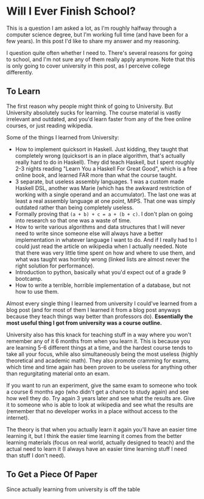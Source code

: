 Will I Ever Finish School?
====

This is a question I am asked a lot, as I'm roughly halfway through a computer science degree, but I'm working full time (and have been for a few years). In this post I'd like to share my answer and my reasoning.

I question quite often whether I need to. There's several reasons for going to school, and I'm not sure any of them really apply anymore. Note that this is only going to cover university in this post, as I perceive college differently.

To Learn
---

The first reason why people might think of going to University. But University absolutely sucks for learning. The course material is vastly irrelevant and outdated, and you'd learn faster from any of the free online courses, or just reading wikipedia.

Some of the things I learned from University:

+ How to implement quicksort in Haskell. Just kidding, they taught that completely wrong (quicksort is an in place algorithm, that's actually really hard to do in Haskell). They did teach Haskell, but I spent roughly 2-3 nights reading "Learn You a Haskell For Great Good", which is a free online book, and learned FAR more than what the course taught.
+ 3 separate, but useless assembly languages. 1 was a custom made Haskell DSL, another was Marie (which has the awkward restriction of working with a single operand and an accumulator). The last one was at least a real assembly language at one point, MIPS. That one was simply outdated rather than being completely useless. 
+ Formally proving that `(a + b) + c = a + (b + c)`. I don't plan on going into research so that one was a waste of time.
+ How to write various algorithms and data structures that I will never need to write since someone else will always have a better implementation in whatever language I want to do. And if I really had to I could just read the article on wikipedia when I actually needed. Note that there was very little time spent on how and where to use them, and what was taught was horribly wrong (linked lists are almost never the right solution for performance).
+ Introduction to python, basically what you'd expect out of a grade 9 bootcamp.
+ How to write a terrible, horrible implementation of a database, but not how to use them. 

Almost every single thing I learned from university I could've learned from a blog post (and for most of them I learned it from a blog post anyways because they teach things way better than professors do). **Essentially the most useful thing I got from university was a course outline.**


University also has this knack for teaching stuff in a way where you won't remember any of it 6 months from when you learn it. This is because you are learning 5-6 different things at a time, and the hardest course tends to take all your focus, while also simultaneously being the most useless (highly theoretical and academic math). They also promote cramming for exams, which time and time again has been proven to be useless for anything other than regurgitating material onto an exam. 

If you want to run an experiment, give the same exam to someone who took a course 6 months ago (who didn't get a chance to study again) and see how well they do. Try again 3 years later and see what the results are. Give it to someone who is able to look at wikipedia and see what the results are (remember that no developer works in a place without access to the internet).

The theory is that when you actually learn it again you'll have an easier time learning it, but I think the easier time learning it comes from the better learning materials (focus on real world, actually designed to teach) and the actual need to learn it (I always have an easier time learning stuff I need than stuff I don't need). 


To Get a Piece Of Paper
----

Since actually learning from university is off the table